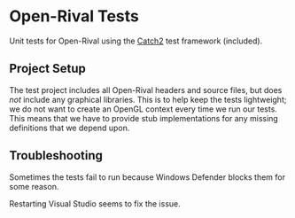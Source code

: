 # Open-Rival Tests

Unit tests for Open-Rival using the [Catch2](https://github.com/catchorg/Catch2) test framework (included).

## Project Setup

The test project includes all Open-Rival headers and source files, but does *not* include any graphical libraries. This is to help keep the tests lightweight; we do not want to create an OpenGL context every time we run our tests. This means that we have to provide stub implementations for any missing definitions that we depend upon.

## Troubleshooting

Sometimes the tests fail to run because Windows Defender blocks them for some reason.

Restarting Visual Studio seems to fix the issue.
